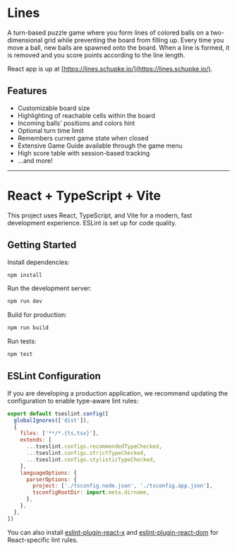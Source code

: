 # Lines

A turn-based puzzle game where you form lines of colored balls on a two-dimensional grid while preventing the board from filling up. Every time you move a ball, new balls are spawned onto the board. When a line is formed, it is removed and you score points according to the line length.

React app is up at [https://lines.schupke.io/](https://lines.schupke.io/).

## Features

* Customizable board size
* Highlighting of reachable cells within the board
* Incoming balls' positions and colors hint
* Optional turn time limit
* Remembers current game state when closed
* Extensive Game Guide available through the game menu
* High score table with session-based tracking
* ...and more!

---

# React + TypeScript + Vite

This project uses React, TypeScript, and Vite for a modern, fast development experience. ESLint is set up for code quality.

## Getting Started

Install dependencies:

```bash
npm install
```

Run the development server:

```bash
npm run dev
```

Build for production:

```bash
npm run build
```

Run tests:

```bash
npm test
```

## ESLint Configuration

If you are developing a production application, we recommend updating the configuration to enable type-aware lint rules:

```js
export default tseslint.config([
  globalIgnores(['dist']),
  {
    files: ['**/*.{ts,tsx}'],
    extends: [
      ...tseslint.configs.recommendedTypeChecked,
      ...tseslint.configs.strictTypeChecked,
      ...tseslint.configs.stylisticTypeChecked,
    ],
    languageOptions: {
      parserOptions: {
        project: ['./tsconfig.node.json', './tsconfig.app.json'],
        tsconfigRootDir: import.meta.dirname,
      },
    },
  },
])
```

You can also install [eslint-plugin-react-x](https://github.com/Rel1cx/eslint-react/tree/main/packages/plugins/eslint-plugin-react-x) and [eslint-plugin-react-dom](https://github.com/Rel1cx/eslint-react/tree/main/packages/plugins/eslint-plugin-react-dom) for React-specific lint rules.
